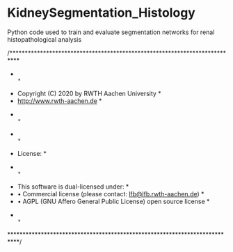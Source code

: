 # KidneySegmentation_Histology
Python code used to train and evaluate segmentation networks for renal histopathological analysis

/***************************************************************************
*                                                                         *
*   Copyright (C) 2020 by RWTH Aachen University                          *
*   http://www.rwth-aachen.de                                             *
*                                                                         *
*                                                                         *
*   License:                                                              *
*                                                                         *
*   This software is dual-licensed under:                                 *
*   • Commercial license (please contact: lfb@lfb.rwth-aachen.de)         *
*   • AGPL (GNU Affero General Public License) open source license        *
*                                                                         *
***************************************************************************/
